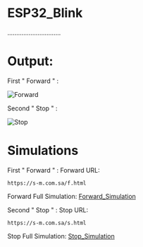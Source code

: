 # ESP32_Blink
..............................

# Output:
First " Forward " :

![Forward]()

Second " Stop " : 

![Stop]()

# Simulations
First " Forward " :
Forward URL:  
                                   
    https://s-m.com.sa/f.html

Forward Full Simulation:
[Forward_Simulation](https://wokwi.com/projects/372624486482800641)

Second " Stop " : 
Stop URL:  
                                   
    https://s-m.com.sa/s.html

Stop Full Simulation:
[Stop_Simulation](https://wokwi.com/projects/372625293424965633)
